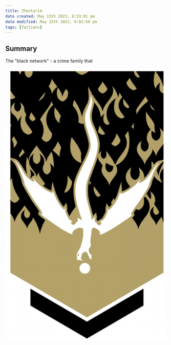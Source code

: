 ```yaml
---
title: Zhentarim
date created: May 15th 2023, 8:53:01 pm
date modified: May 15th 2023, 9:02:50 pm
tags: [factions]
---
```

## Summary
The "black network" - a crime family that 

![](Pasted%20image%2020230515212225.png)

